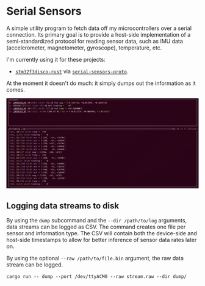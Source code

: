 # Serial Sensors

A simple utility program to fetch data off my microcontrollers over a serial connection.
Its primary goal is to provide a host-side implementation of a semi-standardized
protocol for reading sensor data, such as IMU data (accelerometer, magnetometer, gyroscope),
temperature, etc.

I'm currently using it for these projects:

* [`stm32f3disco-rust`](https://github.com/sunsided/stm32f3disco-rust)
  via [`serial-sensors-proto`](https://github.com/sunsided/serial-sensors-proto).

At the moment it doesn't do much: it simply dumps out the information as it comes.

![A screenshot of the application in action](readme/picture.jpg)

## Logging data streams to disk

By using the `dump` subcommand and the `--dir /path/to/log` arguments, data streams can be logged
as CSV. The command creates one file per sensor and information type. The CSV will contain
both the device-side and host-side timestamps to allow for better inference of sensor data rates
later on.

By using the optional `--raw /path/to/file.bin` argument, the raw data stream can be logged.

```shell
cargo run -- dump --port /dev/ttyACM0 --raw stream.raw --dir dump/
```
